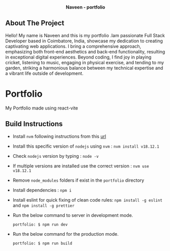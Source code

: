 <div id="top"></div>

<br />
<div align="center">
  <p align="center">
    <b>Naveen - portfolio</b>
    <br />
 <!--  -->
    <!-- <a href="https://github.com/naveen42266">Report Bug</a>
    ·
    <a href="https://github.com/naveen42266">Request Feature</a> -->
  </p>
</div>

<!-- ABOUT THE PROJECT -->

## About The Project

Hello! My name is Naveen and this is my portfolio .Iam passionate Full Stack Developer based in Coimbatore, India, showcase my dedication to creating captivating web applications. I bring a comprehensive approach, emphasizing both front-end aesthetics and back-end functionality, resulting in exceptional digital experiences. Beyond coding, I find joy in playing cricket, listening to music, engaging in physical exercise, and tending to my garden, striking a harmonious balance between my technical expertise and a vibrant life outside of development.




# Portfolio

My Portfolio made using react-vite

## Build Instructions

- Install `nvm` following instructions from this [url](https://github.com/creationix/nvm#installation-and-update)
- Install this specific version of `nodejs` using `nvm` : `nvm install v18.12.1`
- Check `nodejs` version by typing : `node -v`
- If multiple versions are installed use the correct version : `nvm use v18.12.1`
- Remove `node_modules` folders if exist in the `portfolio` directory
- Install dependencies : `npm i`
- Install eslint for quick fixing of clean code rules: `npm install -g eslint` and `npm install -g prettier`
- Run the below command to server in development mode.

  `portfolio: $ npm run dev`

- Run the below command for the production mode.

  `portfolio: $ npm run build`
